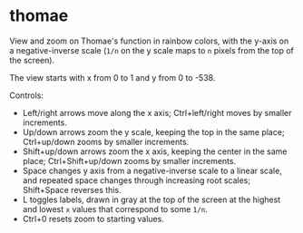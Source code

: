 # thomae
View and zoom on Thomae's function in rainbow colors, with the y-axis on a negative-inverse scale (`1/n` on the y scale maps to `n` pixels from the top of the screen).

The view starts with x from 0 to 1 and y from 0 to -538. 

Controls:
 - Left/right arrows move along the x axis; Ctrl+left/right moves by smaller increments.
 - Up/down arrows zoom the y scale, keeping the top in the same place; Ctrl+up/down zooms by smaller increments.
 - Shift+up/down arrows zoom the x axis, keeping the center in the same place; Ctrl+Shift+up/down zooms by smaller increments.
 - Space changes y axis from a negative-inverse scale to a linear scale, and repeated space changes through increasing root scales; Shift+Space reverses this.
 - L toggles labels, drawn in gray at the top of the screen at the highest and lowest `x` values that correspond to some `1/n`.
 - Ctrl+0 resets zoom to starting values.
